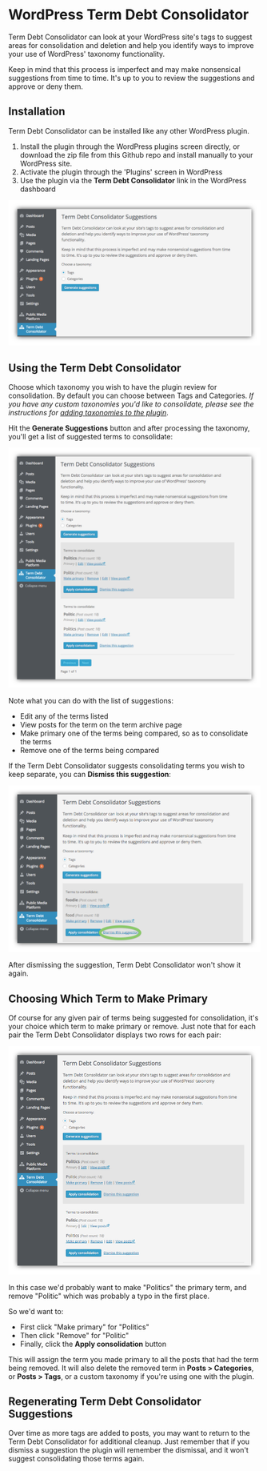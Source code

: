 # WordPress Term Debt Consolidator

Term Debt Consolidator can look at your WordPress site's tags to suggest areas for consolidation and deletion and help you identify ways to improve your use of WordPress' taxonomy functionality.

Keep in mind that this process is imperfect and may make nonsensical suggestions from time to time. It's up to you to review the suggestions and approve or deny them.

## Installation

Term Debt Consolidator can be installed like any other WordPress plugin.

1. Install the plugin through the WordPress plugins screen directly, or download the zip file from this Github repo and install manually to your WordPress site.
2. Activate the plugin through the 'Plugins' screen in WordPress
3. Use the plugin via the **Term Debt Consolidator** link in the WordPress dashboard

![Term Debt Consolidator in the WordPress Dashboard](./img/term-debt-consolidator-dashboard.png)

## Using the Term Debt Consolidator

Choose which taxonomy you wish to have the plugin review for consolidation. By default you can choose between Tags and Categories. _If you have any custom taxonomies you'd like to consolidate, please see the instructions for [adding taxonomies to the plugin](taxonomies.md)_.

Hit the **Generate Suggestions** button and after processing the taxonomy, you'll get a list of suggested terms to consolidate:

![Term Debt Consolidator suggested terms to consolidate](./img/term-debt-consolidator-suggestions.png)

Note what you can do with the list of suggestions:

- Edit any of the terms listed
- View posts for the term on the term archive page
- Make primary one of the terms being compared, so as to consolidate the terms
- Remove one of the terms being compared

If the Term Debt Consolidator suggests consolidating terms you wish to keep separate, you can **Dismiss this suggestion**:

![Dismiss link in the Term Debt Consolidator](./img/term-debt-consolidator-dismiss.png)

After dismissing the suggestion, Term Debt Consolidator won't show it again.

## Choosing Which Term to Make Primary

Of course for any given pair of terms being suggested for consolidation, it's your choice which term to make primary or remove. Just note that for each pair the Term Debt Consolidator displays two rows for each pair:

![Term Debt Consolidator suggested terms to consolidate](./img/term-debt-consolidator-suggestion-rows.png)

In this case we'd probably want to make "Politics" the primary term, and remove "Politic" which was probably a typo in the first place. 

So we'd want to:

- First click "Make primary" for "Politics"
- Then click "Remove" for "Politic"
- Finally, click the **Apply consolidation** button

This will assign the term you made primary to all the posts that had the term being removed. It will also delete the removed term in **Posts > Categories**, or **Posts > Tags**, or a custom taxonomy if you're using one with the plugin.

## Regenerating Term Debt Consolidator Suggestions

Over time as more tags are added to posts, you may want to return to the Term Debt Consolidator for additional cleanup. Just remember that if you dismiss a suggestion the plugin will remember the dismissal, and it won't suggest consolidating those terms again.